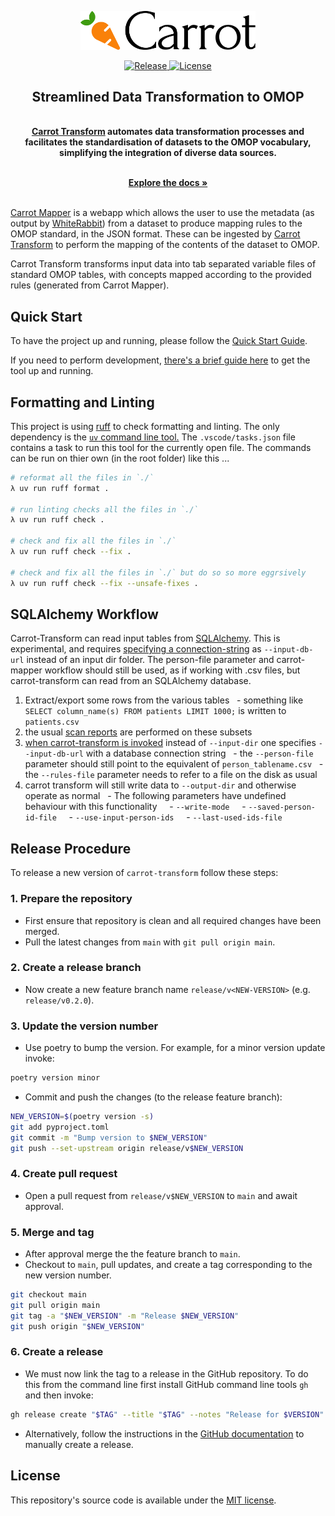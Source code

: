 
<p align="center">
  <a href="https://carrot.ac.uk/" target="_blank">
  <picture>
    <source media="(prefers-color-scheme: dark)" srcset="https://raw.githubusercontent.com/Health-Informatics-UoN/carrot-transform/refs/heads/main/images/logo-dark.png">
    <img alt="Carrot Logo" src="https://raw.githubusercontent.com/Health-Informatics-UoN/carrot-transform/refs/heads/main/images/logo-primary.png" width="280"/>
  </picture>
  </a>
</p>


<p align="center">

<a href="https://github.com/Health-Informatics-UoN/carrot-transform/releases">
  <img src="https://img.shields.io/github/v/release/Health-Informatics-UoN/carrot-transform" alt="Release">
</a>
<a href="https://opensource.org/license/mit">
  <img src="https://img.shields.io/badge/License-MIT-yellow.svg" alt="License">
</a>
</p>


<div align="center">
  <strong>
  <h2>Streamlined Data Transformation to OMOP</h2><br />
<a href="https://carrot.ac.uk/">Carrot Transform</a> automates data transformation processes and facilitates the standardisation of datasets to the OMOP vocabulary, simplifying the integration of diverse data sources.
  <br />
  </strong>
</div>

<p align="center">
  <br />
  <a href="https://carrot.ac.uk/transform" rel="dofollow"><strong>Explore the docs »</strong></a>
  <br />
<br />  

<a href="https://carrot.ac.uk/">Carrot Mapper</a> is a webapp which allows the user to use the metadata (as output by [WhiteRabbit](https://github.com/OHDSI/WhiteRabbit)) from a dataset to produce mapping rules to the OMOP standard, in the JSON format. These can be ingested by [Carrot Transform](https://carrot.ac.uk/transform/quickstart) to perform the mapping of the contents of the dataset to OMOP.

Carrot Transform transforms input data into tab separated variable files of standard OMOP tables, with  concepts mapped according to the provided rules (generated from Carrot Mapper).

## Quick Start

To have the project up and running, please follow the [Quick Start Guide](https://carrot.ac.uk/transform/quickstart).

If you need to perform development, [there's a brief guide here](https://carrot.ac.uk/transform/development) to get the tool up and running.

## Formatting and Linting

This project is using [ruff](https://docs.astral.sh/ruff/) to check formatting and linting. 
The only dependency is the [`uv` command line tool.](https://docs.astral.sh/uv/)
The `.vscode/tasks.json` file contains a task to run this tool for the currently open file. 
The commands can be run on thier own (in the root folder) like this ...

```bash
# reformat all the files in `./`
λ uv run ruff format .

# run linting checks all the files in `./` 
λ uv run ruff check .

# check and fix all the files in `./`
λ uv run ruff check --fix .

# check and fix all the files in `./` but do so so more eggrsively
λ uv run ruff check --fix --unsafe-fixes .
```

## SQLAlchemy Workflow

Carrot-Transform can read input tables from [SQLAlchemy](https://www.sqlalchemy.org/).
This is experimental, and requires [specifying a connection-string](https://docs.sqlalchemy.org/en/20/tutorial/engine.html) as `--input-db-url` instead of an input dir folder.
The person-file parameter and carrot-mapper workflow should still be used, as if working with .csv files, but carrot-transform can read from an SQLAlchemy database.

1. Extract/export some rows from the various tables
  - something like `SELECT column_name(s) FROM patients LIMIT 1000;` is written to `patients.csv`
2. the usual [scan reports](https://carrot.ac.uk/mapper/user_guide/projects_datasets_scanreports) are performed on these subsets
3. [when carrot-transform is invoked](https://carrot.ac.uk/transform/quickstart) instead of `--input-dir` one specifies `--input-db-url` with a database connection string
  - the `--person-file` parameter should still point to the equivalent of `person_tablename.csv`
  - the `--rules-file` parameter needs to refer to a file on the disk as usual
4. carrot transform will still write data to `--output-dir` and otherwise operate as normal
  - The following parameters have undefined behaviour with this functionality
    - `--write-mode`
    - `--saved-person-id-file`
    - `--use-input-person-ids`
    - `--last-used-ids-file`

## Release Procedure 

To release a new version of `carrot-transform` follow these steps: 

### 1. Prepare the repository
  - First ensure that repository is clean and all required changes have been merged. 
  - Pull the latest changes from `main` with `git pull origin main`. 

### 2. Create a release branch 

- Now create a new feature branch name `release/v<NEW-VERSION>` (e.g. `release/v0.2.0`). 

### 3. Update the version number 
- Use poetry to bump the version. For example, for a minor version update invoke: 
```bash
poetry version minor 
```
- Commit and push the changes (to the release feature branch):
```bash 
NEW_VERSION=$(poetry version -s)
git add pyproject.toml
git commit -m "Bump version to $NEW_VERSION"
git push --set-upstream origin release/v$NEW_VERSION
```

### 4. Create pull request 
- Open a pull request from `release/v$NEW_VERSION` to `main` and await approval.

### 5. Merge and tag 
- After approval merge the the feature branch to `main`. 
- Checkout to `main`, pull updates, and create a tag corresponding to the new version number. 
```bash 
git checkout main
git pull origin main
git tag -a "$NEW_VERSION" -m "Release $NEW_VERSION"
git push origin "$NEW_VERSION"
```

### 6. Create a release

- We must now link the tag to a release in the GitHub repository. To do this from the command line first install GitHub command line tools `gh` and then invoke: 
```bash 
gh release create "$TAG" --title "$TAG" --notes "Release for $VERSION"
```

- Alternatively, follow the instructions in the [GitHub documentation](https://docs.github.com/en/repositories/releasing-projects-on-github/managing-releases-in-a-repository) to manually create a release. 

## License

This repository's source code is available under the [MIT license](LICENSE).
